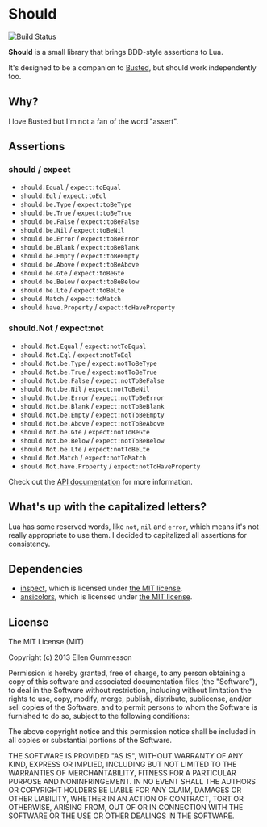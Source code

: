 # Should

[![Build Status](https://travis-ci.org/gummesson/should.lua.png?branch=master)](https://travis-ci.org/gummesson/should.lua)

**Should** is a small library that brings BDD-style assertions to Lua.

It's designed to be a companion to [Busted](https://github.com/Olivine-Labs/busted), but should work independently too.

## Why?

I love Busted but I'm not a fan of the word "assert".

## Assertions

### should / expect

- `should.Equal` / `expect:toEqual`
- `should.Eql` / `expect:toEql`
- `should.be.Type` / `expect:toBeType`
- `should.be.True` / `expect:toBeTrue`
- `should.be.False` / `expect:toBeFalse`
- `should.be.Nil` / `expect:toBeNil`
- `should.be.Error` / `expect:toBeError`
- `should.be.Blank` / `expect:toBeBlank`
- `should.be.Empty` / `expect:toBeEmpty`
- `should.be.Above` / `expect:toBeAbove`
- `should.be.Gte` / `expect:toBeGte`
- `should.be.Below` / `expect:toBeBelow`
- `should.be.Lte` / `expect:toBeLte`
- `should.Match` / `expect:toMatch`
- `should.have.Property` / `expect:toHaveProperty`

### should.Not / expect:not

- `should.Not.Equal` / `expect:notToEqual`
- `should.Not.Eql` / `expect:notToEql`
- `should.Not.be.Type` / `expect:notToBeType`
- `should.Not.be.True` / `expect:notToBeTrue`
- `should.Not.be.False` / `expect:notToBeFalse`
- `should.Not.be.Nil` / `expect:notToBeNil`
- `should.Not.be.Error` / `expect:notToBeError`
- `should.Not.be.Blank` / `expect:notToBeBlank`
- `should.Not.be.Empty` / `expect:notToBeEmpty`
- `should.Not.be.Above` / `expect:notToBeAbove`
- `should.Not.be.Gte` / `expect:notToBeGte`
- `should.Not.be.Below` / `expect:notToBeBelow`
- `should.Not.be.Lte` / `expect:notToBeLte`
- `should.Not.Match` / `expect:notToMatch`
- `should.Not.have.Property` / `expect:notToHaveProperty`

Check out the [API documentation](https://github.com/gummesson/should.lua/blob/master/API.md) for more information.

## What's up with the capitalized letters?

Lua has some reserved words, like `not`, `nil` and `error`, which means it's not really appropriate to use them. I decided to capitalized all assertions for consistency.

## Dependencies

- [inspect](https://github.com/kikito/inspect.lua), which is licensed under [the MIT license](https://github.com/kikito/inspect.lua/blob/master/MIT-LICENSE.txt).
- [ansicolors](https://github.com/kikito/ansicolors.lua), which is licensed under [the MIT license](https://github.com/kikito/ansicolors.lua/blob/master/COPYING).

## License

The MIT License (MIT)

Copyright (c) 2013 Ellen Gummesson

Permission is hereby granted, free of charge, to any person obtaining a copy
of this software and associated documentation files (the "Software"), to deal
in the Software without restriction, including without limitation the rights
to use, copy, modify, merge, publish, distribute, sublicense, and/or sell
copies of the Software, and to permit persons to whom the Software is
furnished to do so, subject to the following conditions:

The above copyright notice and this permission notice shall be included in
all copies or substantial portions of the Software.

THE SOFTWARE IS PROVIDED "AS IS", WITHOUT WARRANTY OF ANY KIND, EXPRESS OR
IMPLIED, INCLUDING BUT NOT LIMITED TO THE WARRANTIES OF MERCHANTABILITY,
FITNESS FOR A PARTICULAR PURPOSE AND NONINFRINGEMENT. IN NO EVENT SHALL THE
AUTHORS OR COPYRIGHT HOLDERS BE LIABLE FOR ANY CLAIM, DAMAGES OR OTHER
LIABILITY, WHETHER IN AN ACTION OF CONTRACT, TORT OR OTHERWISE, ARISING FROM,
OUT OF OR IN CONNECTION WITH THE SOFTWARE OR THE USE OR OTHER DEALINGS IN
THE SOFTWARE.

